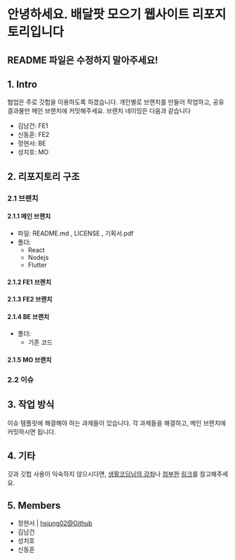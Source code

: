 # 안녕하세요. 배달팟 모으기 웹사이트 리포지토리입니다

## README 파일은 수정하지 말아주세요!

## 1. Intro
협업은 주로 깃헙을 이용하도록 하겠습니다. 개인별로 브랜치를 만들어 작업하고, 공유 결과물만 메인 브랜치에 커밋해주세요.
브랜치 네이밍은 다음과 같습니다
- 김남건: FE1
- 신동훈: FE2
- 정현서: BE
- 성치호: MO

## 2. 리포지토리 구조
 ### 2.1 브랜치
 #### 2.1.1 메인 브랜치
 - 파일: README.md , LICENSE , 기획서.pdf
 - 폴더:
   - React
   - Nodejs
   - Flutter
 #### 2.1.2 FE1 브랜치
 #### 2.1.3 FE2 브랜치
 #### 2.1.4 BE 브랜치
 - 폴더:
   - 기존 코드
 #### 2.1.5 MO 브랜치
 ### 2.2 이슈

## 3. 작업 방식
이슈 템플릿에 해결해야 하는 과제들이 있습니다. 각 과제들을 해결하고, 메인 브랜치에 커밋하시면 됩니다.


## 4. 기타
깃과 깃헙 사용이 익숙하지 않으시다면, [생활코딩님의 강좌](https://opentutorials.org/course/2708)나 [첨부한](https://victorydntmd.tistory.com/91) [링크](https://lcw126.tistory.com/206)를 참고해주세요.

## 5. Members
- 정현서 | [hsjung02@Github](http://github.com/hsjung02)
- 김남건
- 성치호
- 신동훈
